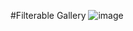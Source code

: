 #Filterable Gallery
![image](https://github.com/darshan1005/javaScript_projects/assets/114302987/6ad8c01a-f3df-4d75-82a9-2393c0e77b6c)
